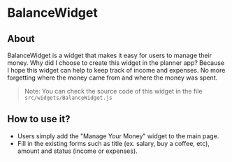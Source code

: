 # BalanceWidget

## About

BalanceWidget is a widget that makes it easy for users to manage their money. Why did I choose to create this widget in the planner app? Because I hope this widget can help to keep track of income and expenses. No more forgetting where the money came from and where the money was spent.

> Note: You can check the source code of this widget in the file `src/widgets/BalanceWidget.js`

## How to use it?

- Users simply add the "Manage Your Money" widget to the main page.
- Fill in the existing forms such as title (ex. salary, buy a coffee, etc), amount and status (income or expenses).
